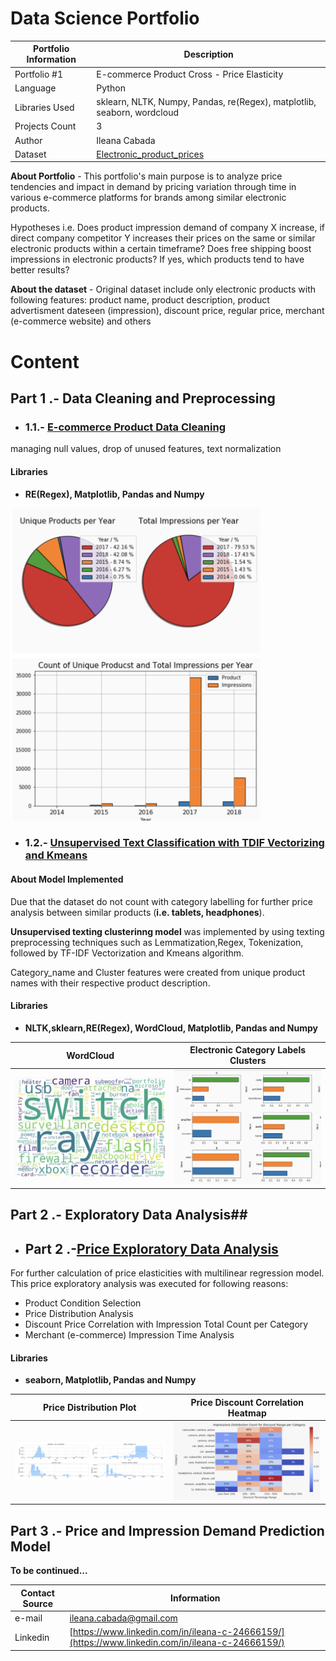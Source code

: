# Data Science Portfolio

| Portfolio Information | Description |
| --- | --- |
| Portfolio #1 | E-commerce Product Cross - Price Elasticity |
|Language| Python|
|Libraries Used| sklearn, NLTK, Numpy, Pandas, re(Regex), matplotlib, seaborn, wordcloud|
|Projects Count| 3|
| Author | Ileana Cabada |
| Dataset | [Electronic_product_prices](https://www.kaggle.com/datafiniti/electronic-products-prices)|


**About Portfolio** - This portfolio's main purpose is to analyze price tendencies and impact in demand by pricing variation through time in various e-commerce platforms for brands among similar electronic products.

Hypotheses
i.e. Does product impression demand of company X  increase, if direct company competitor Y increases their prices on the same or similar electronic products within a certain timeframe?
Does free shipping boost impressions in electronic products? If yes, which products tend to have better results? 


**About the dataset** - 
Original dataset include only electronic products  with following features:
product name,  product description, product advertisment dateseen (impression), discount price, regular price, merchant (e-commerce website) and others

# Content 
## Part 1 .- Data Cleaning and Preprocessing ##


 - ### 1.1.- [E-commerce Product Data Cleaning](https://github.com/ileanadatamania/Data-Science-Portfolio/blob/master/DataCleaning_price.ipynb) 
 managing null values, drop of unused features, text normalization 

#### Libraries 
- **RE(Regex), Matplotlib, Pandas and Numpy**  
 
 <img src="https://github.com/ileanadatamania/images1/blob/master/impcount.png" width="400" height="500">

- ### 1.2.- [Unsupervised Text Classification with TDIF Vectorizing and Kmeans](https://github.com/ileanadatamania/Data-Science-Portfolio/blob/master/Kmeans_TDIF_NLP_TextClustering.ipynb)
#### About Model Implemented
Due that the dataset do not count with category labelling for further price analysis between similar products (**i.e. tablets, headphones**).

**Unsupervised texting clusterinng model** was implemented by using texting preprocessing techniques such as Lemmatization,Regex, Tokenization, followed by TF-IDF Vectorization and Kmeans algorithm.

Category_name and Cluster features were created from unique product names with their respective product description.  

#### Libraries 

- **NLTK,sklearn,RE(Regex), WordCloud, Matplotlib, Pandas and Numpy**  


WordCloud       |  Electronic Category Labels Clusters
:-------------------------:|:-------------------------:
![](https://github.com/ileanadatamania/images1/blob/master/wordcloud.png)  |  ![](https://github.com/ileanadatamania/images1/blob/master/clustword.png)

## Part 2 .- Exploratory Data Analysis##
 
- ## Part 2 .-[Price Exploratory Data Analysis](https://github.com/ileanadatamania/Data-Science-Portfolio/blob/master/EDA_Price.ipynb)

For further calculation of price elasticities with multilinear regression model. This price exploratory analysis was executed for following reasons:

- Product Condition Selection
- Price Distribution Analysis
- Discount Price Correlation with Impression Total Count per Category
- Merchant (e-commerce) Impression Time Analysis

#### Libraries 

- **seaborn, Matplotlib, Pandas and Numpy**  

Price Distribution Plot     | Price Discount Correlation Heatmap
:-------------------------:|:-------------------------:
![](https://github.com/ileanadatamania/images1/blob/master/distplot.png)  |  ![](https://github.com/ileanadatamania/images1/blob/master/heatmapdisc.png)

## Part 3 .- Price and Impression Demand Prediction Model ##

**To be continued...**

   
| Contact Source | Information |
| --- | --- |
| e-mail| ileana.cabada@gmail.com |
| Linkedin | [https://www.linkedin.com/in/ileana-c-24666159/](https://www.linkedin.com/in/ileana-c-24666159/) |
